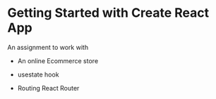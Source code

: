 # Getting Started with Create React App

An assignment to work with
- An online Ecommerce store

- usestate hook

- Routing React Router
